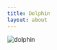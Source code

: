 ```yaml
---
title: Dolphin
layout: about
---
```



![dolphin](http://s3.julian1.io/rx100/smaller/DSC00802.JPG)



